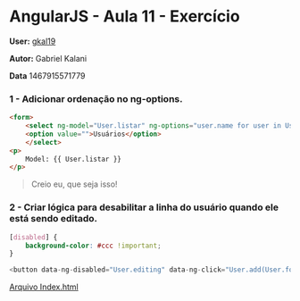 # AngularJS - Aula 11 - Exercício

**User:** [gkal19](https://github.com/gkal19)

**Autor:** Gabriel Kalani

**Data** 1467915571779

### 1 - Adicionar ordenação no ng-options. 
```html
<form>
    <select ng-model="User.listar" ng-options="user.name for user in User.users">
    <option value="">Usuários</option>
    </select>
<p>
    Model: {{ User.listar }}
</p>
```

> Creio eu, que seja isso!

### 2 - Criar lógica para desabilitar a linha do usuário quando ele está sendo editado.
```css
[disabled] {
    background-color: #ccc !important;
}
```

```js
<button data-ng-disabled="User.editing" data-ng-click="User.add(User.form)" class="btn btn-large green waves-effect waves-light col s12" type="submit" name="action">Adicionar</button>
```

[Arquivo Index.html](https://github.com/webschool-io/be-mean-instagram-angular1-exercises/blob/master/class-11/gkal19/index.html)

